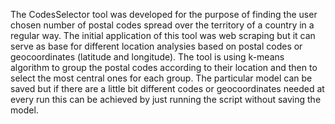 
The CodesSelector tool was developed for the purpose of finding the user chosen number of postal codes spread over the territory of a country in a regular way. The initial application of this tool was web scraping but it can serve as base for different location analysies based on postal codes or geocoordinates (latitude and longitude). The tool is using k-means algorithm to group the postal codes according to their location and then to select the most central ones for each group. The particular model can be saved but if there are a little bit different codes or geocoordinates needed at every run this can be achieved by just running the script without saving the model.

